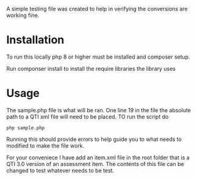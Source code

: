 A simple testing file was created to help in verifying the conversions are working fine.

# Installation

To run this locally php 8 or higher must be installed and composer setup.

Run componser install to install the require libraries the library uses

# Usage

The sample.php file is what will be ran. One line 19 in the file the absolute path to a QTI xml file will need to be placed. TO run the script do

`php sample.php`

Running this should provide errors to help guide you to what needs to modified to make the file work.

For your conveniece I have add an item.xml file in the root folder that is a QTI 3.0 version of an assessment item. The contents of this file can be changed to test whatever needs to be test.
